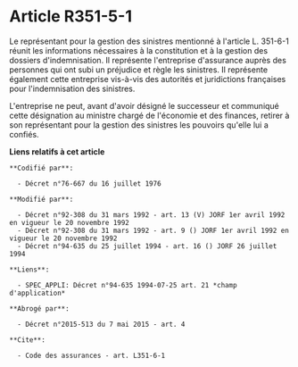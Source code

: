 # Article R351-5-1

Le représentant pour la gestion des sinistres mentionné à l'article L. 351-6-1 réunit les informations nécessaires à la
constitution et à la gestion des dossiers d'indemnisation. Il représente l'entreprise d'assurance auprès des personnes qui
ont subi un préjudice et règle les sinistres. Il représente également cette entreprise vis-à-vis des autorités et
juridictions françaises pour l'indemnisation des sinistres.

L'entreprise ne peut, avant d'avoir désigné le successeur et communiqué cette désignation au ministre chargé de l'économie et
des finances, retirer à son représentant pour la gestion des sinistres les pouvoirs qu'elle lui a confiés.

**Liens relatifs à cet article**

	**Codifié par**:

	  - Décret n°76-667 du 16 juillet 1976

	**Modifié par**:

	  - Décret n°92-308 du 31 mars 1992 - art. 13 (V) JORF 1er avril 1992 en vigueur le 20 novembre 1992
	  - Décret n°92-308 du 31 mars 1992 - art. 9 () JORF 1er avril 1992 en vigueur le 20 novembre 1992
	  - Décret n°94-635 du 25 juillet 1994 - art. 16 () JORF 26 juillet 1994

	**Liens**:

	  - SPEC_APPLI: Décret n°94-635 1994-07-25 art. 21 *champ d'application*

	**Abrogé par**:

	  - Décret n°2015-513 du 7 mai 2015 - art. 4

	**Cite**:

	  - Code des assurances - art. L351-6-1
